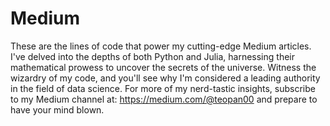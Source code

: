 # Medium

These are the lines of code that power my cutting-edge Medium articles. I've delved into the depths of both Python and Julia, harnessing their mathematical prowess to uncover the secrets of the universe. Witness the wizardry of my code, and you'll see why I'm considered a leading authority in the field of data science. For more of my nerd-tastic insights, subscribe to my Medium channel at: https://medium.com/@teopan00 and prepare to have your mind blown.
